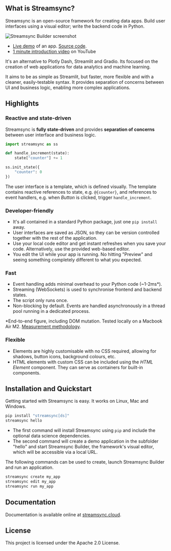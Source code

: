## What is Streamsync?

Streamsync is an open-source framework for creating data apps. Build user interfaces using a visual editor; write the backend code in Python. 

![Streamsync Builder screenshot](https://raw.githubusercontent.com/streamsync-cloud/streamsync/master/docs/docs/public/sc1.png "Streamsync Builder screenshot")

- [Live demo](https://hello.streamsync.cloud/) of an app. [Source code](https://github.com/streamsync-cloud/streamsync/blob/master/apps/hello/main.py).
- [1 minute introduction video](https://youtu.be/XBAPBy_zf8s) on YouTube

It's an alternative to Plotly Dash, Streamlit and Gradio. Its focused on the creation of web applications for data analytics and machine learning.

It aims to be as simple as Streamlit, but faster, more flexible and with a cleaner, easily-testable syntax. It provides separation of concerns between UI and business logic, enabling more complex applications.

## Highlights

### Reactive and state-driven

Streamsync is **fully state-driven** and provides **separation of concerns** between user interface and business logic. 

```py
import streamsync as ss

def handle_increment(state):
    state["counter"] += 1

ss.init_state({
    "counter": 0
})
```

The user interface is a template, which is defined visually. The template contains reactive references to state, e.g. `@{counter}`, and references to event handlers, e.g. when _Button_ is clicked, trigger `handle_increment`.

### Developer-friendly
- It's all contained in a standard Python package, just one `pip install` away.
- User interfaces are saved as JSON, so they can be version controlled together with the rest of the application.
- Use your local code editor and get instant refreshes when you save your code. Alternatively, use the provided web-based editor.
- You edit the UI while your app is running. No hitting "Preview" and seeing something completely different to what you expected.

### Fast
- Event handling adds minimal overhead to your Python code (~1-2ms*).
- Streaming (WebSockets) is used to synchronise frontend and backend states.
- The script only runs once.
- Non-blocking by default. Events are handled asynchronously in a thread pool running in a dedicated process.

*End-to-end figure, including DOM mutation. Tested locally on a Macbook Air M2. [Measurement methodology](https://medium.com/@ramiromedina/measuring-time-elapsed-between-an-event-and-its-associated-dom-mutation-80431ad576e1).

### Flexible
- Elements are highly customisable with no CSS required, allowing for shadows, button icons, background colours, etc.
- HTML elements with custom CSS can be included using the _HTML Element_ component. They can serve as containers for built-in components.

## Installation and Quickstart

Getting started with Streamsync is easy. It works on Linux, Mac and Windows.

```sh
pip install "streamsync[ds]"
streamsync hello
```

- The first command will install Streamsync using `pip` and include the optional data science dependencies.
- The second command will create a demo application in the subfolder "hello" and start Streamsync Builder, the framework's visual editor, which will be accessible via a local URL.

The following commands can be used to create, launch Streamsync Builder and run an application.

```sh
streamsync create my_app
streamsync edit my_app
streamsync run my_app
```

## Documentation

Documentation is available online at [streamsync.cloud](https://streamsync.cloud).

## License

This project is licensed under the Apache 2.0 License.
